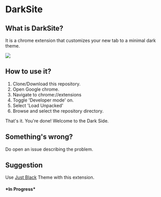 # DarkSite

## What is DarkSite?

It is a chrome extension that customizes your new tab to a minimal dark theme.

<img src="https://github.com/sudo-rgorai/DarkSite/blob/master/images/demo.png"/>

## How to use it?

1. Clone/Download this repository.
2. Open Google chrome.
3. Navigate to chrome://extensions
4. Toggle 'Developer mode' on.
5. Select 'Load Unpacked'
6. Browse and select the repository directory.  
  
  
That's it. You're done! Welcome to the Dark Side.  

## Something's wrong?

Do open an issue describing the problem.

## Suggestion

Use [Just Black](https://chrome.google.com/webstore/detail/just-black/aghfnjkcakhmadgdomlmlhhaocbkloab)  Theme with this extension.

#### \*In Progress*
